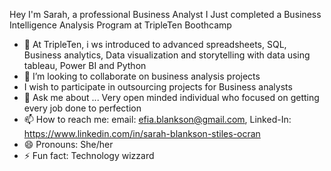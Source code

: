 Hey I'm Sarah, a professional Business Analyst
I Just completed a Business Intelligence Analysis Program at TripleTen Boothcamp
- 🌱 At TripleTen, i ws introduced to advanced spreadsheets, SQL, Business analytics, Data visualization  and storytelling with data using tableau, Power BI and Python
- 👯 I’m looking to collaborate on business analysis projects
- I wish to participate in outsourcing projects for Business analysts 
- 💬 Ask me about ... Very open minded individual who focused on getting every job done to perfection
- 📫 How to reach me: email: efia.blankson@gmail.com, Linked-In: https://www.linkedin.com/in/sarah-blankson-stiles-ocran 
- 😄 Pronouns: She/her
- ⚡ Fun fact: Technology wizzard
<!--
**EfiaBlankson/EfiaBlankson** is a ✨ _special_ ✨ repository because its `README.md` (this file) appears on your GitHub profile.
- 🔭 I just completed a sprint on Tableau and have already completed advanced spreadsheets, SQL, Business analytics, Data visualization with tableau and storytelling with data
- 🌱 I’m currently learning Business Intelligence Analysis at TripleTen Boothcamp
- 👯 I’m looking to collaborate on business analysis projects
- I wish to participate in outsourcing projects for Business analysts 
- 💬 Ask me about ... Very open minded individual who focused on getting every job done to perfection
- 📫 How to reach me: efia.blankson@gmail.com
- 😄 Pronouns: She/her
- ⚡ Fun fact: Technology wizzard
-->
